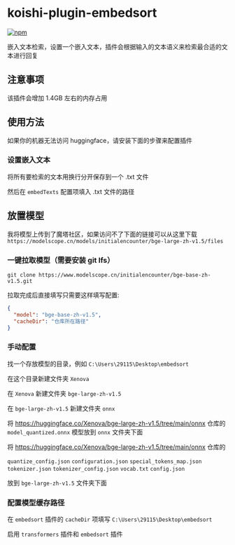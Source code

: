 # koishi-plugin-embedsort

[![npm](https://img.shields.io/npm/v/koishi-plugin-embedsort?style=flat-square)](https://www.npmjs.com/package/koishi-plugin-embedsort)

嵌入文本检索，设置一个嵌入文本，插件会根据输入的文本语义来检索最合适的文本进行回复

## 注意事项

该插件会增加 1.4GB 左右的内存占用

## 使用方法

如果你的机器无法访问 huggingface，请安装下面的步骤来配置插件

### 设置嵌入文本

将所有要检索的文本用换行分开保存到一个 .txt 文件

然后在 `embedTexts` 配置项填入 .txt 文件的路径


## 放置模型


我将模型上传到了魔塔社区，如果访问不了下面的链接可以从这里下载 `https://modelscope.cn/models/initialencounter/bge-large-zh-v1.5/files`

### 一键拉取模型（需要安装 git lfs）

```shell
git clone https://www.modelscope.cn/initialencounter/bge-base-zh-v1.5.git
```

拉取完成后直接填写只需要这样填写配置:

```json
{
  "model": "bge-base-zh-v1.5",
  "cacheDir": "仓库所在路径"
}
```

### 手动配置

找一个存放模型的目录，例如 `C:\Users\29115\Desktop\embedsort`

在这个目录新建文件夹 `Xenova`

在 `Xenova` 新建文件夹 `bge-large-zh-v1.5`

在 `bge-large-zh-v1.5` 新建文件夹 `onnx`

将 https://huggingface.co/Xenova/bge-large-zh-v1.5/tree/main/onnx 仓库的 `model_quantized.onnx` 模型放到 `onnx` 文件夹下面

将 https://huggingface.co/Xenova/bge-large-zh-v1.5/tree/main/onnx 仓库的

`quantize_config.json`
`configuration.json`
`special_tokens_map.json`
`tokenizer.json`
`tokenizer_config.json`
`vocab.txt`
`config.json`

放到 `bge-large-zh-v1.5` 文件夹下面

### 配置模型缓存路径

在 `embedsort` 插件的 `cacheDir` 项填写 `C:\Users\29115\Desktop\embedsort`

启用 `transformers` 插件和 `embedsort` 插件
